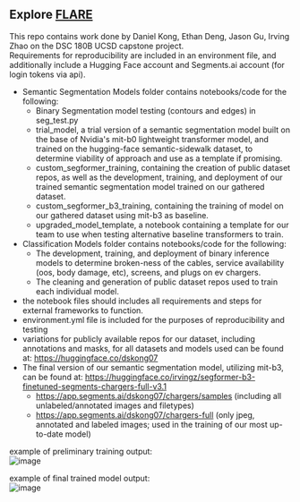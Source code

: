 ## Explore [FLARE](https://jingchenggu.github.io/FLARE-website/)

This repo contains work done by Daniel Kong, Ethan Deng, Jason Gu, Irving Zhao on the DSC 180B UCSD capstone project.\
Requirements for reproducibility are included in an environment file, and additionally include a Hugging Face account and Segments.ai account (for login tokens via api).

- Semantic Segmentation Models folder contains notebooks/code for the following:
  -  Binary Segmentation model testing (contours and edges) in seg_test.py
  -  trial_model, a trial version of a semantic segmentation model built on the base of Nvidia's mit-b0 lightweight transformer model, and trained on the hugging-face semantic-sidewalk dataset, to determine viability of approach and use as a template if promising.
  -  custom_segformer_training, containing the creation of public dataset repos, as well as the development, training, and deployment of our trained semantic segmentation model trained on our gathered dataset.
  -  custom_segformer_b3_training, containing the training of model on our gathered dataset using mit-b3 as baseline.
  -  upgraded_model_template, a notebook containing a template for our team to use when testing alternative baseline transformers to train.
- Classification Models folder contains notebooks/code for the following:
  -  The development, training, and deployment of binary inference models to determine broken-ness of the cables, service availability (oos, body damage, etc), screens, and plugs on ev chargers.
  -  The cleaning and generation of public dataset repos used to train each individual model.
- the notebook files should includes all requirements and steps for external frameworks to function.
- environment.yml file is included for the purposes of reproducibility and testing
- variations for publicly available repos for our dataset, including annotations and masks, for all datasets and models used can be found at: https://huggingface.co/dskong07
- The final version of our semantic segmentation model, utilizing mit-b3, can be found at: https://huggingface.co/irvingz/segformer-b3-finetuned-segments-chargers-full-v3.1
  - https://app.segments.ai/dskong07/chargers/samples (including all unlabeled/annotated images and filetypes)
  - https://app.segments.ai/dskong07/chargers-full (only jpeg, annotated and labeled images; used in the training of our most up-to-date model)

example of preliminary training output:\
![image](https://github.com/user-attachments/assets/a6ca6746-69df-44d6-8b82-a374d9bdc66a)


example of final trained model output:\
![image](https://github.com/user-attachments/assets/f2842610-d117-4ca0-a9fc-1bcbca10af60)
